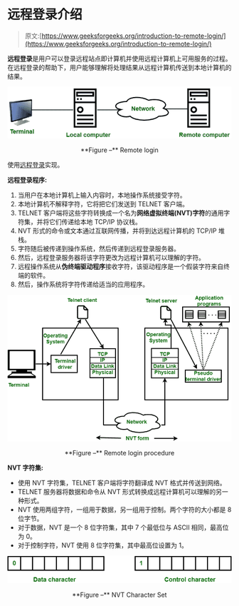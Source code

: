 # 远程登录介绍

> 原文:[https://www.geeksforgeeks.org/introduction-to-remote-login/](https://www.geeksforgeeks.org/introduction-to-remote-login/)

**远程登录**是用户可以登录远程站点即计算机并使用远程计算机上可用服务的过程。在远程登录的帮助下，用户能够理解将处理结果从远程计算机传送到本地计算机的结果。

![](img/9cf6a9871afe60bbeb308bf9b61e0c40.png)

<center>**Figure –** Remote login</center>

使用[远程登录](https://www.geeksforgeeks.org/introduction-to-telnet/)实现。

**远程登录程序:**

1.  当用户在本地计算机上输入内容时，本地操作系统接受字符。
2.  本地计算机不解释字符，它将把它们发送到 TELNET 客户端。
3.  TELNET 客户端将这些字符转换成一个名为**网络虚拟终端(NVT)字符**的通用字符集，并将它们传递给本地 TCP/IP 协议栈。
4.  NVT 形式的命令或文本通过互联网传播，并将到达远程计算机的 TCP/IP 堆栈。
5.  字符随后被传递到操作系统，然后传递到远程登录服务器。
6.  然后，远程登录服务器将该字符更改为远程计算机可以理解的字符。
7.  远程操作系统从**伪终端驱动程序**接收字符，该驱动程序是一个假装字符来自终端的软件。
8.  然后，操作系统将字符传递给适当的应用程序。

![](img/ea91f8f3d7067baf20e8759e847264d0.png)

<center>**Figure –** Remote login procedure</center>

**NVT 字符集:**

*   使用 NVT 字符集，TELNET 客户端将字符翻译成 NVT 格式并传送到网络。
*   TELNET 服务器将数据和命令从 NVT 形式转换成远程计算机可以理解的另一种形式。
*   NVT 使用两组字符，一组用于数据，另一组用于控制。两个字符的大小都是 8 位字节。
*   对于数据，NVT 是一个 8 位字符集，其中 7 个最低位与 ASCII 相同，最高位为 0。
*   对于控制字符，NVT 使用 8 位字符集，其中最高位设置为 1。

![](img/36bebf9eee98e3074e6636ec80fa340d.png)

<center>**Figure –** NVT Character Set</center>